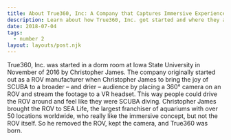 ```yaml
---
title: About True360, Inc: A Company that Captures Immersive Experiences
description: Learn about how True360, Inc. got started and where they are today
date: 2018-07-04
tags:
  - number 2
layout: layouts/post.njk
---
```

True360, Inc. was started in a dorm room at Iowa State University in November of 2016 by Christopher James. The company originally started out as a ROV manufacturer when Christopher James to bring the joy of SCUBA to a broader – and drier – audience by placing a 360° camera on an ROV and stream the footage to a VR headset. This way people could drive the ROV around and feel like they were SCUBA diving. Christopher James brought the ROV to SEA Life, the largest franchiser of aquariums with over 50 locations worldwide, who really like the immersive concept, but not the ROV itself. So he removed the ROV, kept the camera, and True360 was born.
